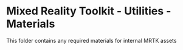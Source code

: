 # Mixed Reality Toolkit - Utilities - Materials

This folder contains any required materials for internal MRTK assets